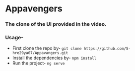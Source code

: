 # Appavengers

### The clone of the UI provided in the video.

### Usage-
* First clone the repo by-
```git clone https://github.com/S-hre29ya07/Appavangers.git```
* Install the dependencies by-
```npm install```
* Run the project-
```ng serve```




